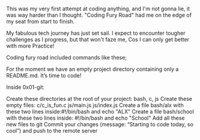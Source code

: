This was my very first attempt at coding anything, 
and I'm not gonna lie, it was way harder than I
thought.
"Coding Fury Road" had me on the edge of my seat
from start to finish.


   My fabulous tech journey has just set sail.
    I expect to encounter tougher challenges as
      I progress, but that won't faze me, 
        Cos I can only get better with
               more Practice!

Coding fury road included commands like these;

For the moment we have an empty project 
directory containing only a README.md. It’s time
 to code!

Inside 0x01-git:

Create these directories at the root of your
project: bash, c, js
Create these empty files:
c/c_is_fun.c
js/main.js
js/index.js
Create a file bash/alx with these two lines
inside:#!/bin/bash and echo "ALX"
Create a file bash/school with these two lines
inside: #!/bin/bash and echo "School"
Add all these new files to git
Commit your changes (message: “Starting to code
today, so cool”) and push to the remote server
